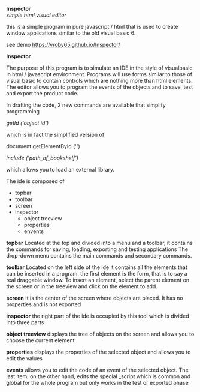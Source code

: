 <b>Inspector</b><br> 
<i>simple html visual editor</i>

this is a simple program in pure javascript / html that is used to create window applications similar to the old visual basic 6.

see demo https://vroby65.github.io/Inspector/

<b>Inspector</b>

The purpose of this program is to simulate an IDE in the style of visualbasic in html / javascript environment. Programs will use forms similar to those of visual basic to contain controls which are nothing more than html elements. The editor allows you to program the events of the objects and to save, test and export the product code.

In drafting the code, 2 new commands are available that simplify programming

<i>getId ('object id')</i>

which is in fact the simplified version of

document.getElementById ('')

<i>include ('path_of_bookshelf')</i>

which allows you to load an external library.

The ide is composed of
- topbar
- toolbar
- screen
- inspector
	- object treeview
	- properties
	- envents


<b>topbar</b>
Located at the top and divided into a menu and a toolbar, it contains the commands for saving, loading, exporting and testing applications
The drop-down menu contains the main commands and secondary commands.

<b>toolbar</b>
Located on the left side of the ide it contains all the elements that can be inserted in a program. the first element is the form, that is to say a real draggable window.
To insert an element, select the parent element on the screen or in the treeview and click on the element to add.

<b>screen</b>
It is the center of the screen where objects are placed. It has no properties and is not exported

<b>inspector</b>
the right part of the ide is occupied by this tool which is divided into three parts

<b>object treeview</b>
displays the tree of objects on the screen and allows you to choose the current element

<b>properties</b>
displays the properties of the selected object and allows you to edit the values

<b>events</b>
allows you to edit the code of an event of the selected object.
The last item, on the other hand, edits the special _script which is common and global for the whole program but only works in the test or exported phase
